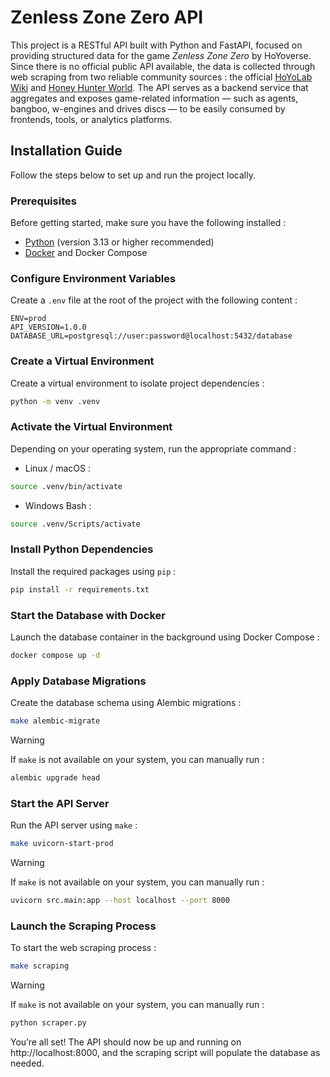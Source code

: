 # Zenless Zone Zero API
This project is a RESTful API built with Python and FastAPI, focused on providing structured data for the game *Zenless Zone Zero* by HoYoverse. Since there is no official public API available, the data is collected through web scraping from two reliable community sources : the official [HoYoLab Wiki](https://wiki.hoyolab.com/pc/zzz/home) and [Honey Hunter World](https://zzz.honeyhunterworld.com). The API serves as a backend service that aggregates and exposes game-related information — such as agents, bangboo, w-engines and drives discs — to be easily consumed by frontends, tools, or analytics platforms.

## Installation Guide
Follow the steps below to set up and run the project locally.

### Prerequisites
Before getting started, make sure you have the following installed :

- [Python](https://www.python.org/) (version 3.13 or higher recommended)  
- [Docker](https://www.docker.com/) and Docker Compose  

### Configure Environment Variables

Create a `.env` file at the root of the project with the following content :

```.env
ENV=prod
API_VERSION=1.0.0
DATABASE_URL=postgresql://user:password@localhost:5432/database
```

### Create a Virtual Environment
Create a virtual environment to isolate project dependencies :
```bash
python -m venv .venv
```

### Activate the Virtual Environment
Depending on your operating system, run the appropriate command :
- Linux / macOS :
```bash
source .venv/bin/activate
```

- Windows Bash :
```bash
source .venv/Scripts/activate
```

### Install Python Dependencies
Install the required packages using `pip` :
```bash
pip install -r requirements.txt
```

### Start the Database with Docker
Launch the database container in the background using Docker Compose :
```bash
docker compose up -d
```

### Apply Database Migrations
Create the database schema using Alembic migrations :
```bash
make alembic-migrate
```

> [!WARNING]
> If `make` is not available on your system, you can manually run :
> ```bash
> alembic upgrade head
> ```

### Start the API Server
Run the API server using `make` :
```bash
make uvicorn-start-prod
```

> [!WARNING]
> If `make` is not available on your system, you can manually run :
> ```bash
> uvicorn src.main:app --host localhost --port 8000
> ```


### Launch the Scraping Process
To start the web scraping process :
```bash
make scraping
```

> [!WARNING]
> If `make` is not available on your system, you can manually run :
> ```bash
> python scraper.py
> ```

You’re all set! The API should now be up and running on http://localhost:8000, and the scraping script will populate the database as needed.